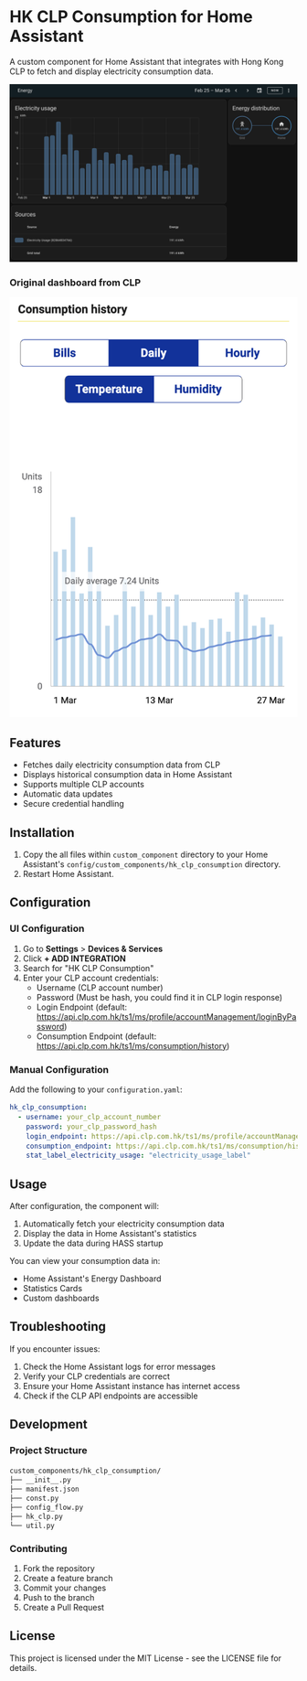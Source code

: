 # HK CLP Consumption for Home Assistant

A custom component for Home Assistant that integrates with Hong Kong CLP to fetch and display electricity consumption data.

![energy-dashboard](assets/energy-dashboard.png)

### Original dashboard from CLP 
![clp-dashboard](assets/clp-dashboard.png)

## Features

- Fetches daily electricity consumption data from CLP
- Displays historical consumption data in Home Assistant
- Supports multiple CLP accounts
- Automatic data updates
- Secure credential handling

## Installation

1. Copy the all files within `custom_component` directory to your Home Assistant's `config/custom_components/hk_clp_consumption` directory.
2. Restart Home Assistant.

## Configuration

### UI Configuration

1. Go to **Settings** > **Devices & Services**
2. Click **+ ADD INTEGRATION**
3. Search for "HK CLP Consumption"
4. Enter your CLP account credentials:
   - Username (CLP account number)
   - Password (Must be hash, you could find it in CLP login response)
   - Login Endpoint (default: https://api.clp.com.hk/ts1/ms/profile/accountManagement/loginByPassword)
   - Consumption Endpoint (default: https://api.clp.com.hk/ts1/ms/consumption/history)

### Manual Configuration

Add the following to your `configuration.yaml`:

```yaml
hk_clp_consumption:
  - username: your_clp_account_number
    password: your_clp_password_hash
    login_endpoint: https://api.clp.com.hk/ts1/ms/profile/accountManagement/loginByPassword
    consumption_endpoint: https://api.clp.com.hk/ts1/ms/consumption/history
    stat_label_electricity_usage: "electricity_usage_label"
```

## Usage

After configuration, the component will:
1. Automatically fetch your electricity consumption data
2. Display the data in Home Assistant's statistics
3. Update the data during HASS startup

You can view your consumption data in:
- Home Assistant's Energy Dashboard
- Statistics Cards
- Custom dashboards

## Troubleshooting

If you encounter issues:

1. Check the Home Assistant logs for error messages
2. Verify your CLP credentials are correct
3. Ensure your Home Assistant instance has internet access
4. Check if the CLP API endpoints are accessible

## Development

### Project Structure

```
custom_components/hk_clp_consumption/
├── __init__.py
├── manifest.json
├── const.py
├── config_flow.py
├── hk_clp.py
└── util.py
```

### Contributing

1. Fork the repository
2. Create a feature branch
3. Commit your changes
4. Push to the branch
5. Create a Pull Request

## License

This project is licensed under the MIT License - see the LICENSE file for details.